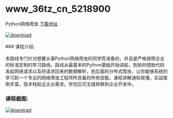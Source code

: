 # www_36tz_cn_5218900
Python网络爬虫
[下载地址](http://www.36tz.cn/article/5218900 "下载地址")
<br/></br>[![download](http://36tz.cn/muke_img/2021_03_1-38-300x214.png "下载地址")](http://www.36tz.cn/article/5218900 "下载地址")
<br/></br>### 课程介绍:<br/></br>本路线专门针对想要从事Python网络爬虫的同学而准备的，并且是严格按照企业的标准定制的学习路线。路线从最基本的Python基础开始讲起，到如何借助代码发起网络请求以及将请求回来的数据解析，到后面的分布式爬虫，让你能够系统的学习到一个专业的网络爬虫工程师所具备的所有技能。课程讲解通俗易懂，实战案例丰富，技术栈贴近企业需求。学完后可无缝转移到企业开发中。

### 课程截图:
[![download](http://36tz.cn/muke_img/2021_03_2-34.png "下载地址")](http://www.36tz.cn/article/5218900 "下载地址")
